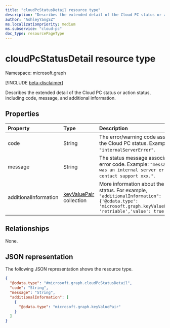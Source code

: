 ```yaml
---
title: "cloudPcStatusDetail resource type"
description: "Describes the extended detail of the Cloud PC status or action status, including code, message, and additional information."
author: "AshleyYangSZ"
ms.localizationpriority: medium
ms.subservice: "cloud-pc"
doc_type: resourcePageType
---
```


# cloudPcStatusDetail resource type

Namespace: microsoft.graph

[!INCLUDE [beta-disclaimer](../../includes/beta-disclaimer.md)]

Describes the extended detail of the Cloud PC status or action status, including code, message, and additional information.

## Properties

|Property|Type|Description|
|:---|:---|:---|
|code|String|The error/warning code associated with the Cloud PC status. Example: `"code": "internalServerError"`.|
|message|String|The status message associated with error code. Example: `"message": "There was an internal server error. Please contact support xxx."`. |
|additionalInformation|[keyValuePair](../resources/keyvaluepair.md) collection|More information about the Cloud PC status. For example, `"additionalInformation": ["{'@odata.type': 'microsoft.graph.keyValuePair','name': 'retriable','value': true }] "`|

## Relationships

None.

## JSON representation

The following JSON representation shows the resource type.
<!-- {
  "blockType": "resource",
  "@odata.type": "microsoft.graph.cloudPcStatusDetail",
  "openType": false
}
-->

``` json
{
  "@odata.type": "#microsoft.graph.cloudPcStatusDetail",
  "code": "String",
  "message": "String",
  "additionalInformation": [
    {
      "@odata.type": "microsoft.graph.keyValuePair"
    }
  ]
}
```
